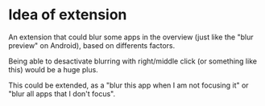 # Idea of extension

An extension that could blur some apps in the overview (just like the "blur preview" on Android), based on differents factors.

Being able to desactivate blurring with right/middle click (or something like this) would be a huge plus.

This could be extended, as a "blur this app when I am not focusing it" or "blur all apps that I don't focus".
